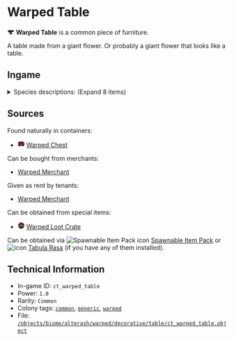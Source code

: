 # Warped Table

<img src="https://raw.githubusercontent.com/Ceterai/Enternia/main/objects/biome/alterash/warped/decorative/table/icon.png" alt="Warped Table icon" loading="lazy" height="16px" width="auto" /> **Warped Table** is a common piece of furniture.

A table made from a giant flower. Or probably a giant flower that looks like a table.

## Ingame

<details markdown="1"><summary>Species descriptions: (Expand 8 items)</summary>

- Alta: An almost natural-looking table, with the stand made from nivera vines, and the top from purple vein matter.
- Apex: A large flower in form of a table. Or a table made of some living flower.
- Avian: A creepy looking table.
- Floran: Warpy table growss, twisssts. Only electrogirlsss can stop. Floran don't like but need to trusst.
- Glitch: Cautious. It's not a table, it's some kind of a living being, maybe predatory.
- Human: Is it a table, or is it a flower?
- Hylotl: I don't think we can use this 'table' for purposes of the table.
- Novakid: This table isn't going to attack me, is it?

</details>

## Sources

Found naturally in containers:

- <img src="https://raw.githubusercontent.com/Ceterai/Enternia/main/objects/biome/alterash/warped/decorative/chest/icon.png" alt="Warped Chest icon" loading="lazy" height="16px" width="auto" /> [Warped Chest](https://ceterai.github.io/MyEnternia/Wiki/WarpedChest)

Can be bought from merchants:

- [Warped Merchant](https://ceterai.github.io/MyEnternia/Wiki/WarpedMerchant)

Given as rent by tenants:

- [Warped Merchant](https://ceterai.github.io/MyEnternia/Wiki/WarpedMerchant)

Can be obtained from special items:

- <img src="https://raw.githubusercontent.com/Ceterai/Enternia/main/items/active/alta/loot/biome/ct_warped_loot.png" alt="Warped Loot Crate icon" loading="lazy" height="16px" width="auto" /> [Warped Loot Crate](https://ceterai.github.io/MyEnternia/Wiki/WarpedLootCrate)

Can be obtained via <img src="https://raw.githubusercontent.com/Silverfeelin/Starbound-SpawnableItemPack/master/interface/sip/iconSmall.png" alt="Spawnable Item Pack icon" width="18" height="14"/> [Spawnable Item Pack](https://steamcommunity.com/sharedfiles/filedetails/?id=733665104) or <img src="https://steamuserimages-a.akamaihd.net/ugc/263843960696222713/3EC9A7C005541F7D577EBCB8C5736B4EFC9973D6/" alt="icon" width="8" height="12"/> [Tabula Rasa](https://community.playstarbound.com/resources/the-tabula-rasa.3222/) (if you have any of them installed).

## Technical Information

- In-game ID: `ct_warped_table`
- Power: `1.0`
- Rarity: `Common`
- Colony tags: [`common`](https://ceterai.github.io/MyEnternia/Wiki/Tags/Common), [`generic`](https://ceterai.github.io/MyEnternia/Wiki/Tags/Generic), [`warped`](https://ceterai.github.io/MyEnternia/Wiki/Tags/Warped)
- File: [`/objects/biome/alterash/warped/decorative/table/ct_warped_table.object`](https://github.com/Ceterai/Enternia/blob/main/objects/biome/alterash/warped/decorative/table/ct_warped_table.object)
